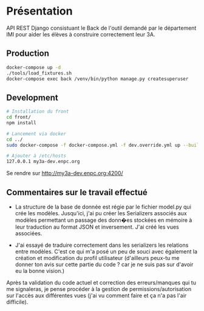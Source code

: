 # Présentation
API REST Django consistuant le Back de l'outil demandé par le département IMI pour aider les élèves à construire correctement leur 3A.

## Production
```bash
docker-compose up -d
./tools/load_fixtures.sh
docker-compose exec back /venv/bin/python manage.py createsuperuser
```

## Development
```bash
# Installation du front
cd front/
npm install

# Lancement via docker
cd ../
sudo docker-compose -f docker-compose.yml -f dev.override.yml up --build

# Ajouter à /etc/hosts
127.0.0.1 my3a-dev.enpc.org
```

Se rendre sur http://my3a-dev.enpc.org:4200/

## Commentaires sur le travail effectué
- La structure de la base de donnée est régie par le fichier model.py qui crée les modèles.
Jusqu'ici, j'ai pu créer les Serializers associés aux modèles permettant un passage des donn�es stockées en mémoire à leur traduction au format JSON et inversement. J'ai créé les vues associées.

- J'ai essayé de traduire correctement dans les serializers les relations entre modèles. C'est ce qui m'a posé un peu de souci avec également la création
et modification du profil utilisateur (d'ailleurs peux-tu me donner ton avis sur cette partie du code ? car je ne suis pas sur d'avoir eu la bonne vision.)

Après ta validation du code actuel et correction des erreurs/manques qui tu me signaleras, je pense procéder à la gestion de permissions/autorisation sur l'accès
aux différentes vues (j'ai vu comment faire et ça n'a pas l'air difficile).
